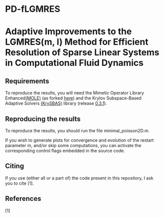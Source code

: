 # PD-fLGMRES
# Adaptive Improvements to the LGMRES(m, l) Method for Efficient Resolution of Sparse Linear Systems in Computational Fluid Dynamics
 

## Requirements

To reproduce the results, you will need the Mimetic Operator Library Enhanced[(MOLE)](https://github.com/csrc-sdsu/mole) (as forked [here](https://github.com/gusespinola/mole)) and the Krylov Subspace-Based Adaptive Solvers [(KrySBAS)](https://github.com/nidtec-una/krysbas-dev/) library (release [0.3.1](https://github.com/nidtec-una/krysbas-dev/releases/tag/v0.3.1)).

## Reproducing the results

To reproduce the results, you should run the file minimal_poisson2D.m.

If you wish to generate plots for convergence and evolution of the restart parameter m, and/or skip some computations, you can activate the corresponding control flags embedded in the source code.

## Citing

If you use (either all or a part of) the code present in this repository, I ask you to cite [1].

## References

[1] 
